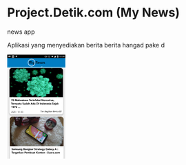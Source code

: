 # Project.Detik.com (My News)
news app

Aplikasi yang menyediakan berita berita hangad pake d

![screenshot](mynews.jpg)
